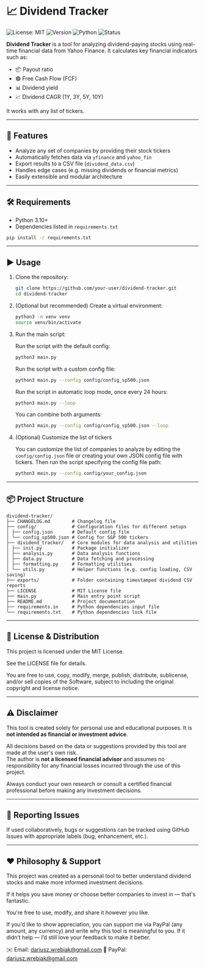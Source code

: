 # 📈 Dividend Tracker

![License: MIT](https://img.shields.io/badge/License-MIT-green.svg)
![Version](https://img.shields.io/badge/version-v1.0.1-blue)
![Python](https://img.shields.io/badge/python-3.10%2B-yellow)
![Status](https://img.shields.io/badge/status-development-orange)

**Dividend Tracker** is a tool for analyzing dividend-paying stocks using real-time financial data from Yahoo Finance. It calculates key financial indicators such as:

* 📦 Payout ratio
* 🟢 Free Cash Flow (FCF)
* 📊 Dividend yield
* 📈 Dividend CAGR (1Y, 3Y, 5Y, 10Y)

It works with any list of tickers.

---

## 🚀 Features

* Analyze any set of companies by providing their stock tickers
* Automatically fetches data via `yfinance` and `yahoo_fin`
* Export results to a CSV file (`dividend_data.csv`)
* Handles edge cases (e.g. missing dividends or financial metrics)
* Easily extensible and modular architecture

---

## 🛠 Requirements

* Python 3.10+
* Dependencies listed in `requirements.txt`

```bash
pip install -r requirements.txt
```

---

## ▶️ Usage

1. Clone the repository:

   ```bash
   git clone https://github.com/your-user/dividend-tracker.git
   cd dividend-tracker
   ```

2. (Optional but recommended) Create a virtual environment:

   ```bash
   python3 -m venv venv
   source venv/bin/activate
   ```

3. Run the main script:

   Run the script with the default config:
   ```bash
   python3 main.py
   ```
   Run the script with a custom config file:
   ```bash
   python3 main.py --config config/config_sp500.json
   ```
   Run the script in automatic loop mode, once every 24 hours:
   ```bash
   python3 main.py --loop
   ```
   You can combine both arguments:
   ```bash
   python3 main.py --config config/config_sp500.json --loop
   ```

4. (Optional) Customize the list of tickers

   You can customize the list of companies to analyze by editing the `config/config.json` file or creating your own JSON config file with tickers. Then run the script specifying the config file path:

   ```bash
   python3 main.py --config config/your_config.json
   ```

---

## 📦 Project Structure

```
dividend-tracker/
├── CHANGELOG.md        # Changelog file
├── config/             # Configuration files for different setups
│ ├── config.json       # Default config file
│ └── config_sp500.json # Config for S&P 500 tickers
├── dividend_tracker/   # Core modules for data analysis and utilities
│ ├── init.py           # Package initializer
│ ├── analysis.py       # Data analysis functions
│ ├── data.py           # Data fetching and processing
│ ├── formatting.py     # Formatting utilities
│ └── utils.py          # Helper functions (e.g. config loading, CSV saving)
├── exports/            # Folder containing timestamped dividend CSV reports
├── LICENSE             # MIT License file
├── main.py             # Main entry point script
├── README.md           # Project documentation
├── requirements.in     # Python dependencies input file
└── requirements.txt    # Python dependencies lock file
```

---

## 📝 License & Distribution

This project is licensed under the MIT License.

See the LICENSE file for details.

You are free to use, copy, modify, merge, publish, distribute, sublicense, and/or sell copies of the Software, subject to including the original copyright and license notice.

---

## ⚠️ Disclaimer

This tool is created solely for personal use and educational purposes. It is **not intended as financial or investment advice**.

All decisions based on the data or suggestions provided by this tool are made at the user's own risk.  
The author is **not a licensed financial advisor** and assumes no responsibility for any financial losses incurred through the use of this project.

Always conduct your own research or consult a certified financial professional before making any investment decisions.

---

## 🐛 Reporting Issues

If used collaboratively, bugs or suggestions can be tracked using GitHub Issues with appropriate labels (bug, enhancement, etc.).

---

## ❤️ Philosophy & Support

This project was created as a personal tool to better understand dividend stocks and make more informed investment decisions.

If it helps you save money or choose better companies to invest in — that's fantastic.

You're free to use, modify, and share it however you like.

If you’d like to show appreciation, you can support me via PayPal (any amount, any currency) and write why this tool is meaningful to you.
If it didn’t help — I’d still love your feedback to make it better.

✉️ Email: dariusz.wrebiak@gmail.com
💸 PayPal: dariusz.wrebiak@gmail.com
